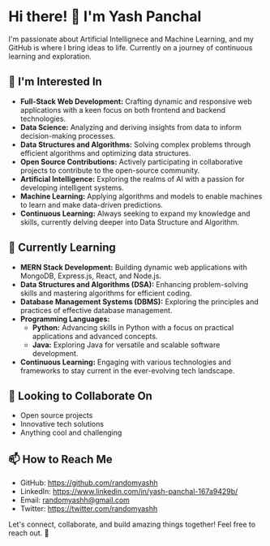 # Hi there! 👋 I'm Yash Panchal

I'm passionate about Artificial Intellignece and Machine Learning, and my GitHub is where I bring ideas to life. Currently on a journey of continuous learning and exploration.

## 🔭 I'm Interested In

- **Full-Stack Web Development:** Crafting dynamic and responsive web applications with a keen focus on both frontend and backend technologies.
- **Data Science:** Analyzing and deriving insights from data to inform decision-making processes.
- **Data Structures and Algorithms:** Solving complex problems through efficient algorithms and optimizing data structures.
- **Open Source Contributions:** Actively participating in collaborative projects to contribute to the open-source community.
- **Artificial Intelligence:** Exploring the realms of AI with a passion for developing intelligent systems.
- **Machine Learning:** Applying algorithms and models to enable machines to learn and make data-driven predictions.
- **Continuous Learning:** Always seeking to expand my knowledge and skills, currently delving deeper into Data Structure and Algorithm.

## 🌱 Currently Learning

- **MERN Stack Development:** Building dynamic web applications with MongoDB, Express.js, React, and Node.js.
- **Data Structures and Algorithms (DSA):** Enhancing problem-solving skills and mastering algorithms for efficient coding.
- **Database Management Systems (DBMS):** Exploring the principles and practices of effective database management.
- **Programming Languages:**
  - **Python:** Advancing skills in Python with a focus on practical applications and advanced concepts.
  - **Java:** Exploring Java for versatile and scalable software development.
- **Continuous Learning:** Engaging with various technologies and frameworks to stay current in the ever-evolving tech landscape.

## 👯 Looking to Collaborate On
- Open source projects
- Innovative tech solutions
- Anything cool and challenging

## 📫 How to Reach Me
- GitHub: https://github.com/randomyashh
- LinkedIn: https://www.linkedin.com/in/yash-panchal-167a9429b/
- Email: randomyashh@gmail.com
- Twitter: https://twitter.com/randomyashh

Let's connect, collaborate, and build amazing things together! Feel free to reach out. 🚀

